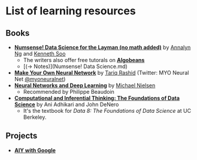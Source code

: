 # List of learning resources

## Books

- **[Numsense! Data Science for the Layman (no math added)](https://www.amazon.com/Numsense-Data-Science-Layman-Added-ebook/dp/B01N29ZEM6)** by [Annalyn Ng](https://twitter.com/annalyzin) and [Kenneth Soo](https://twitter.com/algobeans)
    + The writers also offer free tutorals on **[Algobeans](https://algobeans.com/)**
    + [(-> Notes)](Numsense! Data Science.md)
- **[Make Your Own Neural Network](https://www.amazon.com/Make-Your-Own-Neural-Network-ebook/dp/B01EER4Z4G/)** by [Tariq Rashid](https://twitter.com/rzeta0) (Twitter: MYO Neural Net [@myoneuralnet](https://twitter.com/myoneuralnet))
- **[Neural Networks and Deep Learning](http://neuralnetworksanddeeplearning.com/)** by [Michael Nielsen](https://twitter.com/michael_nielsen)
    - Recommended by Philippe Beaudoin
- **[Computational and Inferential Thinking: The Foundations of Data Science](https://www.inferentialthinking.com/chapters/intro)** by Ani Adhikari and John DeNero
    - It's the textbook for _Data 8: The Foundations of Data Science_ at UC Berkeley.

## Projects

- **[AIY with Google](https://aiyprojects.withgoogle.com/)**